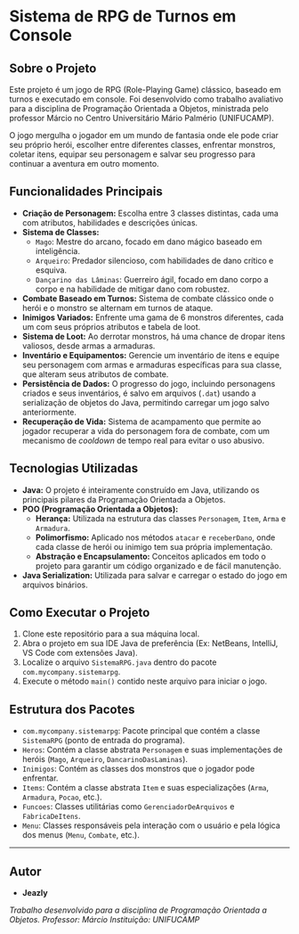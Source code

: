 # Sistema de RPG de Turnos em Console

## Sobre o Projeto

Este projeto é um jogo de RPG (Role-Playing Game) clássico, baseado em turnos e executado em console. Foi desenvolvido como trabalho avaliativo para a disciplina de Programação Orientada a Objetos, ministrada pelo professor Márcio no Centro Universitário Mário Palmério (UNIFUCAMP).

O jogo mergulha o jogador em um mundo de fantasia onde ele pode criar seu próprio herói, escolher entre diferentes classes, enfrentar monstros, coletar itens, equipar seu personagem e salvar seu progresso para continuar a aventura em outro momento.

## Funcionalidades Principais

* **Criação de Personagem:** Escolha entre 3 classes distintas, cada uma com atributos, habilidades e descrições únicas.
* **Sistema de Classes:**
    * `Mago`: Mestre do arcano, focado em dano mágico baseado em inteligência.
    * `Arqueiro`: Predador silencioso, com habilidades de dano crítico e esquiva.
    * `Dançarino das Lâminas`: Guerreiro ágil, focado em dano corpo a corpo e na habilidade de mitigar dano com robustez.
* **Combate Baseado em Turnos:** Sistema de combate clássico onde o herói e o monstro se alternam em turnos de ataque.
* **Inimigos Variados:** Enfrente uma gama de 6 monstros diferentes, cada um com seus próprios atributos e tabela de loot.
* **Sistema de Loot:** Ao derrotar monstros, há uma chance de dropar itens valiosos, desde armas a armaduras.
* **Inventário e Equipamentos:** Gerencie um inventário de itens e equipe seu personagem com armas e armaduras específicas para sua classe, que alteram seus atributos de combate.
* **Persistência de Dados:** O progresso do jogo, incluindo personagens criados e seus inventários, é salvo em arquivos (`.dat`) usando a serialização de objetos do Java, permitindo carregar um jogo salvo anteriormente.
* **Recuperação de Vida:** Sistema de acampamento que permite ao jogador recuperar a vida do personagem fora de combate, com um mecanismo de *cooldown* de tempo real para evitar o uso abusivo.

## Tecnologias Utilizadas

* **Java:** O projeto é inteiramente construído em Java, utilizando os principais pilares da Programação Orientada a Objetos.
* **POO (Programação Orientada a Objetos):**
    * **Herança:** Utilizada na estrutura das classes `Personagem`, `Item`, `Arma` e `Armadura`.
    * **Polimorfismo:** Aplicado nos métodos `atacar` e `receberDano`, onde cada classe de herói ou inimigo tem sua própria implementação.
    * **Abstração e Encapsulamento:** Conceitos aplicados em todo o projeto para garantir um código organizado e de fácil manutenção.
* **Java Serialization:** Utilizada para salvar e carregar o estado do jogo em arquivos binários.

## Como Executar o Projeto

1.  Clone este repositório para a sua máquina local.
2.  Abra o projeto em sua IDE Java de preferência (Ex: NetBeans, IntelliJ, VS Code com extensões Java).
3.  Localize o arquivo `SistemaRPG.java` dentro do pacote `com.mycompany.sistemarpg`.
4.  Execute o método `main()` contido neste arquivo para iniciar o jogo.

## Estrutura dos Pacotes

* `com.mycompany.sistemarpg`: Pacote principal que contém a classe `SistemaRPG` (ponto de entrada do programa).
* `Heros`: Contém a classe abstrata `Personagem` e suas implementações de heróis (`Mago`, `Arqueiro`, `DancarinoDasLaminas`).
* `Inimigos`: Contém as classes dos monstros que o jogador pode enfrentar.
* `Items`: Contém a classe abstrata `Item` e suas especializações (`Arma`, `Armadura`, `Pocao`, etc.).
* `Funcoes`: Classes utilitárias como `GerenciadorDeArquivos` e `FabricaDeItens`.
* `Menu`: Classes responsáveis pela interação com o usuário e pela lógica dos menus (`Menu`, `Combate`, etc.).

---
## Autor

* **Jeazly**

*Trabalho desenvolvido para a disciplina de Programação Orientada a Objetos.*
*Professor: Márcio*
*Instituição: UNIFUCAMP*
